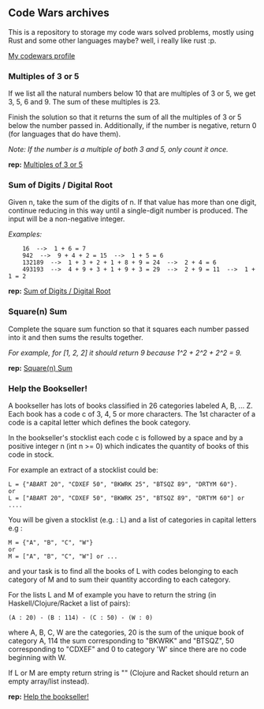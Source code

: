 ## Code Wars archives

This is a repository to storage my code wars solved problems, mostly using Rust and some other languages maybe? well, i really like rust :p.

[My codewars profile](https://www.codewars.com/users/dertera)

### Multiples of 3 or 5

If we list all the natural numbers below 10 that are multiples of 3 or 5, we get 3, 5, 6 and 9. The sum of these multiples is 23.

Finish the solution so that it returns the sum of all the multiples of 3 or 5 below the number passed in. Additionally, if the number is negative, return 0 (for languages that do have them).

_Note: If the number is a multiple of both 3 and 5, only count it once._

**rep:** [Multiples of 3 or 5](https://github.com/dertera/codewars-archives/tree/main/Multiples-3-or-5)

### Sum of Digits / Digital Root

Given n, take the sum of the digits of n. If that value has more than one digit, continue reducing in this way until a single-digit number is produced. The input will be a non-negative integer. 

_Examples:_

```
    16  -->  1 + 6 = 7
    942  -->  9 + 4 + 2 = 15  -->  1 + 5 = 6
    132189  -->  1 + 3 + 2 + 1 + 8 + 9 = 24  -->  2 + 4 = 6
    493193  -->  4 + 9 + 3 + 1 + 9 + 3 = 29  -->  2 + 9 = 11  -->  1 + 1 = 2
```

**rep:** [Sum of Digits / Digital Root](https://github.com/dertera/codewars-archives/tree/main/Digital-Root)

### Square(n) Sum

Complete the square sum function so that it squares each number passed into it and then sums the results together.

_For example, for [1, 2, 2] it should return 9 because 1^2 + 2^2 + 2^2 = 9._

**rep:** [Square(n) Sum](https://github.com/dertera/codewars-archives/tree/main/Square-Sum)


### Help the Bookseller!

A bookseller has lots of books classified in 26 categories labeled A, B, ... Z. Each book has a code c of 3, 4, 5 or more characters. The 1st character of a code is a capital letter which defines the book category.

In the bookseller's stocklist each code c is followed by a space and by a positive integer n (int n >= 0) which indicates the quantity of books of this code in stock.

For example an extract of a stocklist could be:


```
L = {"ABART 20", "CDXEF 50", "BKWRK 25", "BTSQZ 89", "DRTYM 60"}.
or
L = ["ABART 20", "CDXEF 50", "BKWRK 25", "BTSQZ 89", "DRTYM 60"] or ....
```

You will be given a stocklist (e.g. : L) and a list of categories in capital letters e.g :

```
M = {"A", "B", "C", "W"} 
or
M = ["A", "B", "C", "W"] or ...
```

and your task is to find all the books of L with codes belonging to each category of M and to sum their quantity according to each category.

For the lists L and M of example you have to return the string (in Haskell/Clojure/Racket a list of pairs):

```
(A : 20) - (B : 114) - (C : 50) - (W : 0)
```

where A, B, C, W are the categories, 20 is the sum of the unique book of category A, 114 the sum corresponding to "BKWRK" and "BTSQZ", 50 corresponding to "CDXEF" and 0 to category 'W' since there are no code beginning with W.

If L or M are empty return string is "" (Clojure and Racket should return an empty array/list instead).

**rep:** [Help the bookseller!](https://github.com/dertera/codewars-archives/tree/main/Help_the_bookseller)
